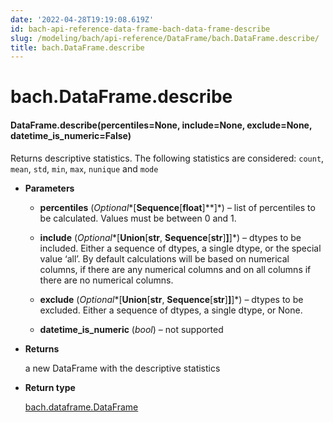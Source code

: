 ```yaml
---
date: '2022-04-28T19:19:08.619Z'
id: bach-api-reference-data-frame-bach-data-frame-describe
slug: /modeling/bach/api-reference/DataFrame/bach.DataFrame.describe/
title: bach.DataFrame.describe
---
```


# bach.DataFrame.describe


#### DataFrame.describe(percentiles=None, include=None, exclude=None, datetime_is_numeric=False)
Returns descriptive statistics.
The following statistics are considered: `count`, `mean`, `std`, `min`, `max`, `nunique` and `mode`


* **Parameters**

    
    * **percentiles** (*Optional**[**Sequence**[**float**]**]*) – list of percentiles to be calculated. Values must be between 0 and 1.


    * **include** (*Optional**[**Union**[**str**, **Sequence**[**str**]**]**]*) – dtypes to be included.
    Either a sequence of dtypes, a single dtype, or the special value ‘all’.
    By default calculations will be based on numerical columns, if there are any
    numerical columns and on all columns if there are no numerical columns.


    * **exclude** (*Optional**[**Union**[**str**, **Sequence**[**str**]**]**]*) – dtypes to be excluded. Either a sequence of dtypes, a single dtype, or None.


    * **datetime_is_numeric** (*bool*) – not supported



* **Returns**

    a new DataFrame with the descriptive statistics



* **Return type**

    [bach.dataframe.DataFrame](/docs/modeling/bach/api-reference/DataFrame/bach.DataFrame/#bach.DataFrame)


<!-- !! processed by numpydoc !! -->

